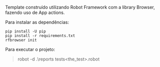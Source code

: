 Template construído utilizando Robot Framework com a library Browser, fazendo uso de App actions.

Para instalar as dependências:
```
pip install -U pip
pip install -r requirements.txt
rfbrowser init
```

Para executar o projeto: 
> robot -d .\reports tests\<the_test>.robot
